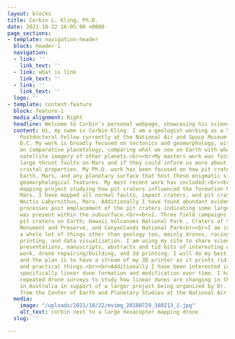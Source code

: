 ```yaml
---
layout: blocks
title: Corbin L. Kling, Ph.D.
date: 2021-10-22 16:05:00 +0000
page_sections:
- template: navigation-header
  block: header-1
  navigation:
  - link: ''
    link_text: ''
  - link: what is link
    link_text: ''
  - link: ''
    link_text: ''
  logo: ''
- template: content-feature
  block: feature-1
  media_alignment: Right
  headline: Welcome to Corbin's personal webpage, showcasing his science and hobbies
  content: Hi, my name is Corbin Kling. I am a geologist working as a Smithsonian
    Postdoctoral Fellow currently at the National Air and Space Museum in Washington
    D.C. My work is broadly focused on tectonics and geomorphology, with an emphasis
    on comparative planetology, comparing what we see on Earth with what we see in
    satellite imagery of other planets.<br><br>My masters work was focused on investigating
    large thrust faults on Mars and if they could inform us more about the subsurface
    crustal properties. My Ph.D. work has been focused on how pit craters form on
    Earth, Mars, and any planetary surface that host these enigmatic sinkhole-like
    geomorphological features. My most recent work has included:<br><br>1. A large
    mapping project studying how pit craters influenced the formation Noctis Labyrinthus,
    Mars. I have mapped all normal faults, impact craters, and pit craters within
    Noctis Labyrnithus, Mars. Additionally I have found abundant evidence for periglacial
    processes post emplacement of the pit craters indicating some large volatile reservoir
    was present within the subsurface.<br><br>2. Three field campaigns to look at
    pit craters on Earth; Hawaii Volcanoes National Park , Craters of the Moon National
    Monument and Preserve, and Canyonlands National Park<br><br>I am interested in
    a whole lot of things other than geology too, mainly drones, racing drones, 3D
    printing, and data visualization. I am using my site to share science (poster
    presentations, manuscripts, abstracts and tid bits of interesting work), drone
    work, drone repairing/building, and 3d printing. I will do my best to update weekly
    and the plan is to have a stream of my 3D printer as it prints ridiculousness
    and practical things.<br><br>Additionally I have been interested in aeolian processes,
    specifically linear dune formation and modification over time. I have been utilizing
    repeated drone surveys to study how linear dunes are changing in the Simpson Desert
    in Australia in support of a larger project being organized by Dr. Bob Craddock
    from the Center of Earth and Planetary Studies at the National Air and Space Museum.
  media:
    image: "/uploads/2021/10/22/mvimg_20180729_160213_1.jpg"
    alt_text: corbin next to a large hexacopter mapping drone
  slug: ''

---
```

